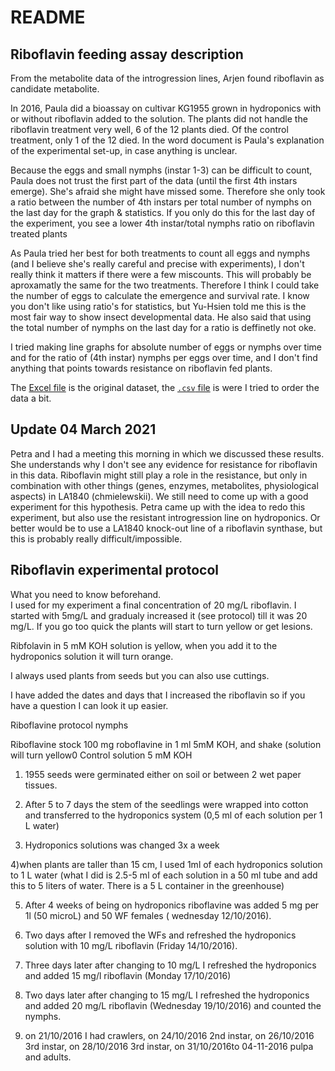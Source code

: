 # README

## Riboflavin feeding assay description

From the metabolite data of the introgression lines, Arjen found riboflavin as candidate metabolite.   

In 2016, Paula did a bioassay on cultivar KG1955 grown in hydroponics with or without riboflavin added to the solution. The plants did not handle the riboflavin treatment very well, 6 of the 12 plants died. Of the control treatment, only 1 of the 12 died.
In the word document is Paula's explanation of the experimental set-up, in case anything is unclear.

Because the eggs and small nymphs (instar 1-3) can be difficult to count, Paula does not trust the first part of the data (until the first 4th instars emerge).
She's afraid she might have missed some. Therefore she only took a ratio between the number of 4th instars per total number of nymphs on the last day for the graph & statistics.
If you only do this for the last day of the experiment, you see a lower 4th instar/total nymphs ratio on riboflavin treated plants

As Paula tried her best for both treatments to count all eggs and nymphs (and I believe she's really careful and precise with experiments), 
I don't really think it matters if there were a few miscounts. This will probably be aproxamatly the same for the two treatments.
Therefore I think I could take the number of eggs to calculate the emergence and survival rate. 
I know you don't like using ratio's for statistics, but Yu-Hsien told me this is the most fair way to show insect developmental data. 
He also said that using the total number of nymphs on the last day for a ratio is deffinetly not oke.

I tried making line graphs for absolute number of eggs or nymphs over time and for the ratio of (4th instar) nymphs per eggs over time, 
and I don't find anything that points towards resistance on riboflavin fed plants.

The [Excel file](./2016-10-17-11-03_Riboflavin_20mg_end.xlsx) is the original dataset, the [`.csv` file](./data/csv) is were I tried to order the data a bit.

## Update 04 March 2021
Petra and I had a meeting this morning in which we discussed these results. She understands why I don't see any evidence for resistance for riboflavin in this data. 
Riboflavin might still play a role in the resistance, but only in combination with other things (genes, enzymes, metabolites, physiological aspects) in LA1840 (chmielewskii).
We still need to come up with a good experiment for this hypothesis.
Petra came up with the idea to redo this experiment, but also use the resistant introgression line on hydroponics.
Or better would be to use a LA1840 knock-out line of a riboflavin synthase, but this is probably really difficult/impossible.

## Riboflavin experimental protocol

What you need to know beforehand.  
I used for my experiment a final concentration of 20 mg/L riboflavin. I started with 5mg/L and gradualy increased it (see protocol) till it was 20 mg/L. If you go too quick the plants will start to turn yellow or get lesions.

Ribfolavin in 5 mM KOH solution is yellow, when you add it to the hydroponics solution it will turn orange.

I always used plants from seeds but you can also use cuttings. 

I have added the dates and days that I increased the riboflavin so if you have a question I can look it up easier.


Riboflavine protocol nymphs

Riboflavine stock
100 mg roboflavine in 1 ml 5mM KOH, and shake (solution will turn yellow0
Control solution
5 mM KOH

1) 1955 seeds were germinated either on soil or between 2 wet paper tissues.
2) After 5 to 7 days the stem of the seedlings were wrapped into cotton and transferred to the hydroponics system (0,5 ml of each solution per 1 L water) 

3) Hydroponics solutions was changed 3x a week

4)when plants are taller than 15 cm, I used 1ml of each hydroponics solution to 1 L water
(what I did is 2.5-5 ml of each solution in a 50 ml tube and add this to 5 liters of water. There is a 5 L container in the greenhouse)

5) After 4 weeks of being on hydroponics riboflavine was added 5 mg per 1l (50 microL) and 50 WF females ( wednesday 12/10/2016).
6) Two days after I removed the WFs and refreshed the hydroponics solution with 10 mg/L riboflavin (Friday 14/10/2016).
7) Three days later after changing to 10 mg/L I refreshed the hydroponics and added 15 mg/l riboflavin (Monday 17/10/2016)
8) Two days later after changing to 15 mg/L I refreshed the hydroponics and added 20 mg/L riboflavin (Wednesday 19/10/2016) and counted the nymphs.

9) on 21/10/2016 I had crawlers, on 24/10/2016 2nd instar, on 26/10/2016 3rd instar, on 28/10/2016 3rd instar, on 31/10/2016to 04-11-2016 pulpa and adults. 



